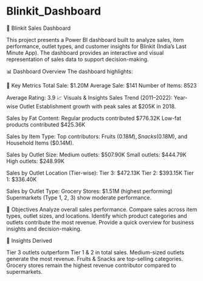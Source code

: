 # Blinkit_Dashboard
🛒 Blinkit Sales Dashboard

This project presents a Power BI dashboard built to analyze sales, item performance, outlet types, and customer insights for Blinkit (India’s Last Minute App). The dashboard provides an interactive and visual representation of sales data to support decision-making.

📊 Dashboard Overview
The dashboard highlights:

🔑 Key Metrics
Total Sale: $1.20M
Average Sale: $141
Number of Items: 8523

Average Rating: 3.9
📈 Visuals & Insights
Sales Trend (2011–2022):
Year-wise Outlet Establishment growth with peak sales at $205K in 2018.

Sales by Fat Content:
Regular products contributed $776.32K
Low-fat products contributed $425.36K

Sales by Item Type:
Top contributors: Fruits ($0.18M), Snacks ($0.18M), and Household Items ($0.14M).

Sales by Outlet Size:
Medium outlets: $507.90K
Small outlets: $444.79K
High outlets: $248.99K

Sales by Outlet Location (Tier-wise):
Tier 3: $472.13K
Tier 2: $393.15K
Tier 1: $336.40K

Sales by Outlet Type:
Grocery Stores: $1.51M (highest performing)
Supermarkets (Type 1, 2, 3) show moderate performance.

🎯 Objectives
Analyze overall sales performance.
Compare sales across item types, outlet sizes, and locations.
Identify which product categories and outlets contribute the most revenue.
Provide a quick overview for business insights and decision-making.

📌 Insights Derived

Tier 3 outlets outperform Tier 1 & 2 in total sales.
Medium-sized outlets generate the most revenue.
Fruits & Snacks are top-selling categories.
Grocery stores remain the highest revenue contributor compared to supermarkets.
